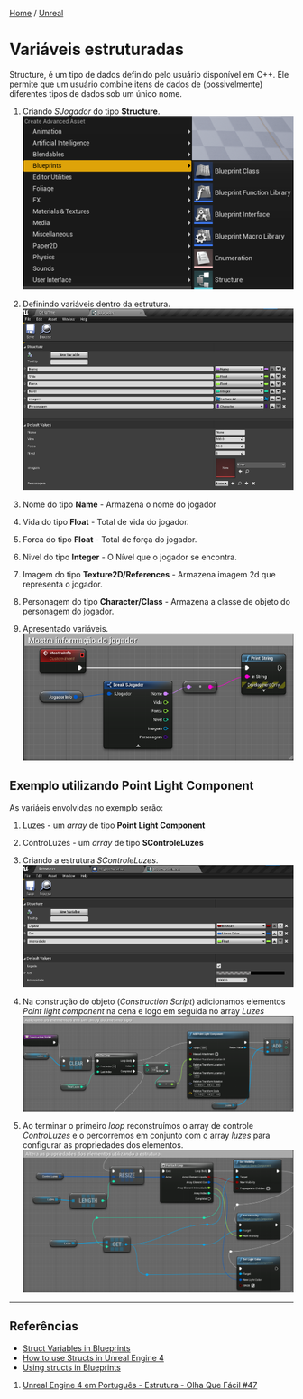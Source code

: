 [Home](https://myerco.github.io/unreal-engine) / [Unreal](https://myerco.github.io/unreal-engine/unreal.html)

# Variáveis estruturadas
Structure, é um tipo de dados definido pelo usuário disponível em C++. Ele permite que um usuário combine itens de dados de (possivelmente) diferentes tipos de dados sob um único nome.

1. Criando *SJogador* do tipo **Structure**.
![](../imagens/estruturas/estruturas1.png)

1. Definindo variáveis dentro da estrutura.
  ![](../imagens/estruturas/estruturas2.png)
  1. Nome do tipo **Name** - Armazena o nome do jogador
  1. Vida do tipo **Float** - Total de vida do jogador.
  1. Forca do tipo **Float** - Total de força do jogador.
  1. Nivel do tipo **Integer** - O Nível que o jogador se encontra.
  1. Imagem do tipo **Texture2D/References** - Armazena imagem 2d que representa o jogador.
  1. Personagem do tipo **Character/Class** - Armazena a classe de objeto do personagem do jogador.

1. Apresentado variáveis.  
  ![](../imagens/estruturas/estruturas3.png)

## Exemplo utilizando **Point Light Component** 
As variáeis envolvidas no exemplo serão:
1. Luzes - um *array* de tipo **Point Light Component**
1. ControLuzes - um *array* de tipo **SControleLuzes**

1. Criando a estrutura *SControleLuzes*.
  ![](../imagens/estruturas/estruturas4.png)

1. Na construção do objeto (*Construction Script*) adicionamos elementos *Point light component* na cena e logo em seguida no array *Luzes*
  ![](../imagens/estruturas/estruturas5.png)  

1. Ao terminar o primeiro *loop* reconstruímos o array de controle *ControLuzes* e o percorremos em conjunto com o array *luzes* para configurar as propriedades dos elementos.
  ![](../imagens/estruturas/estruturas6.png)  


***

## Referências
- [Struct Variables in Blueprints](https://docs.unrealengine.com/en-US/ProgrammingAndScripting/Blueprints/UserGuide/Variables/Structs/index.html)
- [How to use Structs in Unreal Engine 4](https://couchlearn.com/how-to-use-structs-in-unreal-engine-4/)
- [Using structs in Blueprints ](https://romeroblueprints.blogspot.com/2015/08/using-structs-in-blueprints.html)
1. [Unreal Engine 4 em Português - Estrutura - Olha Que Fácil #47](https://www.youtube.com/watch?v=IWAhdY6Vlzo)
